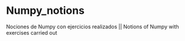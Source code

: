 # Numpy_notions
Nociones de Numpy con ejercicios realizados ||  Notions of Numpy with exercises carried out
